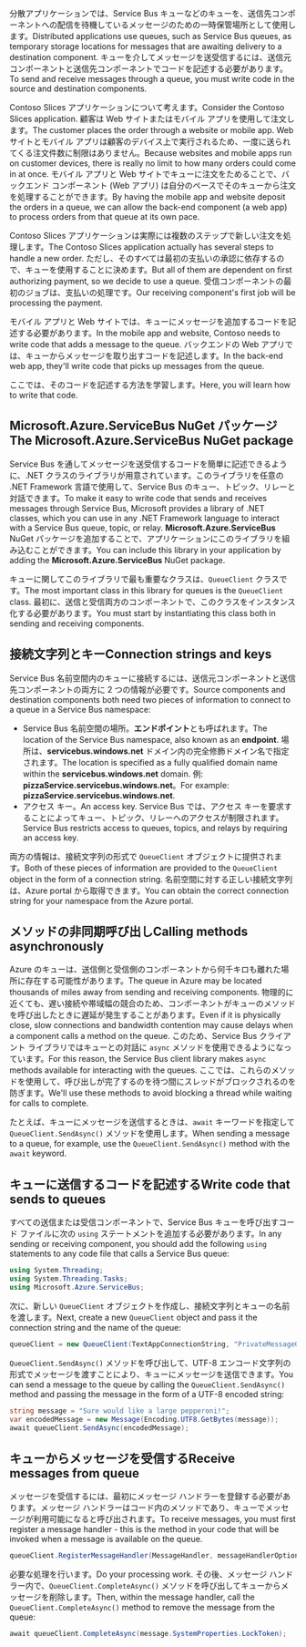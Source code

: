<span data-ttu-id="ca4e9-101">分散アプリケーションでは、Service Bus キューなどのキューを、送信先コンポーネントへの配信を待機しているメッセージのための一時保管場所として使用します。</span><span class="sxs-lookup"><span data-stu-id="ca4e9-101">Distributed applications use queues, such as Service Bus queues, as temporary storage locations for messages that are awaiting delivery to a destination component.</span></span> <span data-ttu-id="ca4e9-102">キューを介してメッセージを送受信するには、送信元コンポーネントと送信先コンポーネントでコードを記述する必要があります。</span><span class="sxs-lookup"><span data-stu-id="ca4e9-102">To send and receive messages through a queue, you must write code in the source and destination components.</span></span>

<span data-ttu-id="ca4e9-103">Contoso Slices アプリケーションについて考えます。</span><span class="sxs-lookup"><span data-stu-id="ca4e9-103">Consider the Contoso Slices application.</span></span> <span data-ttu-id="ca4e9-104">顧客は Web サイトまたはモバイル アプリを使用して注文します。</span><span class="sxs-lookup"><span data-stu-id="ca4e9-104">The customer places the order through a website or mobile app.</span></span> <span data-ttu-id="ca4e9-105">Web サイトとモバイル アプリは顧客のデバイス上で実行されるため、一度に送られてくる注文件数に制限はありません。</span><span class="sxs-lookup"><span data-stu-id="ca4e9-105">Because websites and mobile apps run on customer devices, there is really no limit to how many orders could come in at once.</span></span> <span data-ttu-id="ca4e9-106">モバイル アプリと Web サイトでキューに注文をためることで、バックエンド コンポーネント (Web アプリ) は自分のペースでそのキューから注文を処理することができます。</span><span class="sxs-lookup"><span data-stu-id="ca4e9-106">By having the mobile app and website deposit the orders in a queue, we can allow the back-end component (a web app) to process orders from that queue at its own pace.</span></span>

<span data-ttu-id="ca4e9-107">Contoso Slices アプリケーションは実際には複数のステップで新しい注文を処理します。</span><span class="sxs-lookup"><span data-stu-id="ca4e9-107">The Contoso Slices application actually has several steps to handle a new order.</span></span> <span data-ttu-id="ca4e9-108">ただし、そのすべては最初の支払いの承認に依存するので、キューを使用することに決めます。</span><span class="sxs-lookup"><span data-stu-id="ca4e9-108">But all of them are dependent on first authorizing payment, so we decide to use a queue.</span></span> <span data-ttu-id="ca4e9-109">受信コンポーネントの最初のジョブは、支払いの処理です。</span><span class="sxs-lookup"><span data-stu-id="ca4e9-109">Our receiving component's first job will be processing the payment.</span></span>

<span data-ttu-id="ca4e9-110">モバイル アプリと Web サイトでは、キューにメッセージを追加するコードを記述する必要があります。</span><span class="sxs-lookup"><span data-stu-id="ca4e9-110">In the mobile app and website, Contoso needs to write code that adds a message to the queue.</span></span> <span data-ttu-id="ca4e9-111">バックエンドの Web アプリでは、キューからメッセージを取り出すコードを記述します。</span><span class="sxs-lookup"><span data-stu-id="ca4e9-111">In the back-end web app, they'll write code that picks up messages from the queue.</span></span>

<span data-ttu-id="ca4e9-112">ここでは、そのコードを記述する方法を学習します。</span><span class="sxs-lookup"><span data-stu-id="ca4e9-112">Here, you will learn how to write that code.</span></span>

## <a name="the-microsoftazureservicebus-nuget-package"></a><span data-ttu-id="ca4e9-113">Microsoft.Azure.ServiceBus NuGet パッケージ</span><span class="sxs-lookup"><span data-stu-id="ca4e9-113">The Microsoft.Azure.ServiceBus NuGet package</span></span>

<span data-ttu-id="ca4e9-114">Service Bus を通してメッセージを送受信するコードを簡単に記述できるように、.NET クラスのライブラリが用意されています。このライブラリを任意の .NET Framework 言語で使用して、Service Bus のキュー、トピック、リレーと対話できます。</span><span class="sxs-lookup"><span data-stu-id="ca4e9-114">To make it easy to write code that sends and receives messages through Service Bus, Microsoft provides a library of .NET classes, which you can use in any .NET Framework language to interact with a Service Bus queue, topic, or relay.</span></span> <span data-ttu-id="ca4e9-115">**Microsoft.Azure.ServiceBus** NuGet パッケージを追加することで、アプリケーションにこのライブラリを組み込むことができます。</span><span class="sxs-lookup"><span data-stu-id="ca4e9-115">You can include this library in your application by adding the **Microsoft.Azure.ServiceBus** NuGet package.</span></span>

<span data-ttu-id="ca4e9-116">キューに関してこのライブラリで最も重要なクラスは、`QueueClient` クラスです。</span><span class="sxs-lookup"><span data-stu-id="ca4e9-116">The most important class in this library for queues is the `QueueClient` class.</span></span> <span data-ttu-id="ca4e9-117">最初に、送信と受信両方のコンポーネントで、このクラスをインスタンス化する必要があります。</span><span class="sxs-lookup"><span data-stu-id="ca4e9-117">You must start by instantiating this class both in sending and receiving components.</span></span>

## <a name="connection-strings-and-keys"></a><span data-ttu-id="ca4e9-118">接続文字列とキー</span><span class="sxs-lookup"><span data-stu-id="ca4e9-118">Connection strings and keys</span></span>

<span data-ttu-id="ca4e9-119">Service Bus 名前空間内のキューに接続するには、送信元コンポーネントと送信先コンポーネントの両方に 2 つの情報が必要です。</span><span class="sxs-lookup"><span data-stu-id="ca4e9-119">Source components and destination components both need two pieces of information to connect to a queue in a Service Bus namespace:</span></span>

- <span data-ttu-id="ca4e9-120">Service Bus 名前空間の場所。**エンドポイント**とも呼ばれます。</span><span class="sxs-lookup"><span data-stu-id="ca4e9-120">The location of the Service Bus namespace, also known as an **endpoint**.</span></span> <span data-ttu-id="ca4e9-121">場所は、**servicebus.windows.net** ドメイン内の完全修飾ドメイン名で指定されます。</span><span class="sxs-lookup"><span data-stu-id="ca4e9-121">The location is specified as a fully qualified domain name within the **servicebus.windows.net** domain.</span></span> <span data-ttu-id="ca4e9-122">例: **pizzaService.servicebus.windows.net**。</span><span class="sxs-lookup"><span data-stu-id="ca4e9-122">For example: **pizzaService.servicebus.windows.net**.</span></span>
- <span data-ttu-id="ca4e9-123">アクセス キー。</span><span class="sxs-lookup"><span data-stu-id="ca4e9-123">An access key.</span></span> <span data-ttu-id="ca4e9-124">Service Bus では、アクセス キーを要求することによってキュー、トピック、リレーへのアクセスが制限されます。</span><span class="sxs-lookup"><span data-stu-id="ca4e9-124">Service Bus restricts access to queues, topics, and relays by requiring an access key.</span></span>

<span data-ttu-id="ca4e9-125">両方の情報は、接続文字列の形式で `QueueClient` オブジェクトに提供されます。</span><span class="sxs-lookup"><span data-stu-id="ca4e9-125">Both of these pieces of information are provided to the `QueueClient` object in the form of a connection string.</span></span> <span data-ttu-id="ca4e9-126">名前空間に対する正しい接続文字列は、Azure portal から取得できます。</span><span class="sxs-lookup"><span data-stu-id="ca4e9-126">You can obtain the correct connection string for your namespace from the Azure portal.</span></span>

## <a name="calling-methods-asynchronously"></a><span data-ttu-id="ca4e9-127">メソッドの非同期呼び出し</span><span class="sxs-lookup"><span data-stu-id="ca4e9-127">Calling methods asynchronously</span></span>

<span data-ttu-id="ca4e9-128">Azure のキューは、送信側と受信側のコンポーネントから何千キロも離れた場所に存在する可能性があります。</span><span class="sxs-lookup"><span data-stu-id="ca4e9-128">The queue in Azure may be located thousands of miles away from sending and receiving components.</span></span> <span data-ttu-id="ca4e9-129">物理的に近くても、遅い接続や帯域幅の競合のため、コンポーネントがキューのメソッドを呼び出したときに遅延が発生することがあります。</span><span class="sxs-lookup"><span data-stu-id="ca4e9-129">Even if it is physically close, slow connections and bandwidth contention may cause delays when a component calls a method on the queue.</span></span> <span data-ttu-id="ca4e9-130">このため、Service Bus クライアント ライブラリではキューとの対話に `async` メソッドを使用できるようになっています。</span><span class="sxs-lookup"><span data-stu-id="ca4e9-130">For this reason, the Service Bus client library makes `async` methods available for interacting with the queues.</span></span> <span data-ttu-id="ca4e9-131">ここでは、これらのメソッドを使用して、呼び出しが完了するのを待つ間にスレッドがブロックされるのを防ぎます。</span><span class="sxs-lookup"><span data-stu-id="ca4e9-131">We'll use these methods to avoid blocking a thread while waiting for calls to complete.</span></span>

<span data-ttu-id="ca4e9-132">たとえば、キューにメッセージを送信するときは、`await` キーワードを指定して `QueueClient.SendAsync()` メソッドを使用します。</span><span class="sxs-lookup"><span data-stu-id="ca4e9-132">When sending a message to a queue, for example, use the `QueueClient.SendAsync()` method with the `await` keyword.</span></span>

## <a name="write-code-that-sends-to-queues"></a><span data-ttu-id="ca4e9-133">キューに送信するコードを記述する</span><span class="sxs-lookup"><span data-stu-id="ca4e9-133">Write code that sends to queues</span></span> 

<span data-ttu-id="ca4e9-134">すべての送信または受信コンポーネントで、Service Bus キューを呼び出すコード ファイルに次の `using` ステートメントを追加する必要があります。</span><span class="sxs-lookup"><span data-stu-id="ca4e9-134">In any sending or receiving component, you should add the following `using` statements to any code file that calls a Service Bus queue:</span></span>

```C#
using System.Threading;
using System.Threading.Tasks;
using Microsoft.Azure.ServiceBus;
```

<span data-ttu-id="ca4e9-135">次に、新しい `QueueClient` オブジェクトを作成し、接続文字列とキューの名前を渡します。</span><span class="sxs-lookup"><span data-stu-id="ca4e9-135">Next, create a new `QueueClient` object and pass it the connection string and the name of the queue:</span></span>

```C#
queueClient = new QueueClient(TextAppConnectionString, "PrivateMessageQueue");
```

<span data-ttu-id="ca4e9-136">`QueueClient.SendAsync()` メソッドを呼び出して、UTF-8 エンコード文字列の形式でメッセージを渡すことにより、キューにメッセージを送信できます。</span><span class="sxs-lookup"><span data-stu-id="ca4e9-136">You can send a message to the queue by calling the `QueueClient.SendAsync()` method and passing the message in the form of a UTF-8 encoded string:</span></span>

```C#
string message = "Sure would like a large pepperoni!";
var encodedMessage = new Message(Encoding.UTF8.GetBytes(message));
await queueClient.SendAsync(encodedMessage);
```

## <a name="receive-messages-from-queue"></a><span data-ttu-id="ca4e9-137">キューからメッセージを受信する</span><span class="sxs-lookup"><span data-stu-id="ca4e9-137">Receive messages from queue</span></span>

<span data-ttu-id="ca4e9-138">メッセージを受信するには、最初にメッセージ ハンドラーを登録する必要があります。メッセージ ハンドラーはコード内のメソッドであり、キューでメッセージが利用可能になると呼び出されます。</span><span class="sxs-lookup"><span data-stu-id="ca4e9-138">To receive messages, you must first register a message handler - this is the method in your code that will be invoked when a message is available on the queue.</span></span>

```C#
queueClient.RegisterMessageHandler(MessageHandler, messageHandlerOptions);
```

<span data-ttu-id="ca4e9-139">必要な処理を行います。</span><span class="sxs-lookup"><span data-stu-id="ca4e9-139">Do your processing work.</span></span> <span data-ttu-id="ca4e9-140">その後、メッセージ ハンドラー内で、`QueueClient.CompleteAsync()` メソッドを呼び出してキューからメッセージを削除します。</span><span class="sxs-lookup"><span data-stu-id="ca4e9-140">Then, within the message handler, call the `QueueClient.CompleteAsync()` method to remove the message from the queue:</span></span>

```C#
await queueClient.CompleteAsync(message.SystemProperties.LockToken);
```
    